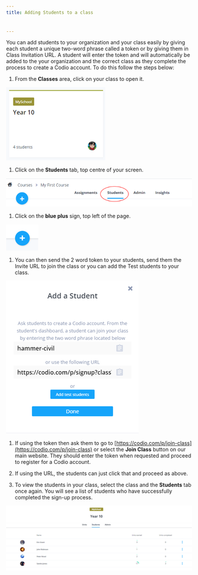 ```yaml
---
title: Adding Students to a class


---
```


You can add students to your organization and your class easily by giving each student a unique two-word phrase called a token or by giving them in Class Invitation URL.  A student will enter the token and will automatically be added to the your organization and the correct class as they complete the process to create a Codio account.  To do this follow the steps below:

1. From the **Classes** area, click on your class to open it.
<img alt="authtoken" src="/img/manage_classes/year_10_class.png" class="simple"/>

1. Click on the **Students** tab, top centre of your screen.
<img alt="authtoken" src="/img/manage_classes/students_tab.png" class="simple"/>

1. Click on the **blue plus** sign, top left of the page.
<img alt="authtoken" src="/img/manage_classes/blue_plus.png" class="simple"/>

1. You can then send the 2 word token to your students, send them the Invite URL to join the class or you can add the Test students to your class.
<img alt="authtoken" src="/img/manage_classes/addstudents.png" class="simple"/>

1. If using the token then ask them to go to [https://codio.com/p/join-class](https://codio.com/p/join-class) or select the **Join Class** button on our main website. They should enter the token when requested and proceed to register for a Codio account.

1. If using the URL, the students can just click that and proceed as above.

1. To view the students in your class, select the class and the **Students** tab once again. You will see a list of students who have successfully completed the sign-up process.
<img alt="authtoken" src="/img/manage_classes/adding_students_invite/student_list.png" class="simple"/>

